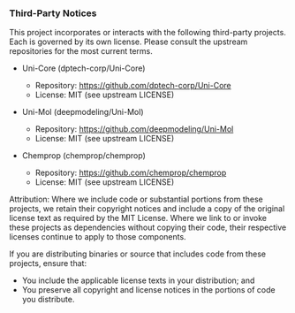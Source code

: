 ### Third-Party Notices

This project incorporates or interacts with the following third-party projects. Each is governed by its own license. Please consult the upstream repositories for the most current terms.

- Uni-Core (dptech-corp/Uni-Core)
  - Repository: https://github.com/dptech-corp/Uni-Core
  - License: MIT (see upstream LICENSE)

- Uni-Mol (deepmodeling/Uni-Mol)
  - Repository: https://github.com/deepmodeling/Uni-Mol
  - License: MIT (see upstream LICENSE)

- Chemprop (chemprop/chemprop)
  - Repository: https://github.com/chemprop/chemprop
  - License: MIT (see upstream LICENSE)

Attribution: Where we include code or substantial portions from these projects, we retain their copyright
notices and include a copy of the original license text as required by the MIT License. Where we link to or
invoke these projects as dependencies without copying their code, their respective licenses continue to
apply to those components.

If you are distributing binaries or source that includes code from these projects, ensure that:
- You include the applicable license texts in your distribution; and
- You preserve all copyright and license notices in the portions of code you distribute.


